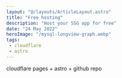 ```yaml
---
layout: "@/layouts/ArticleLayout.astro"
title: "Free hosting"
description: "Host your SSG app for free"
date: "24 May 2022"
heroImage: "/mysql-longview-graph.webp"
tags: 
 - cloudflare 
 - astro
---
```


cloudflare pages + astro + github repo
